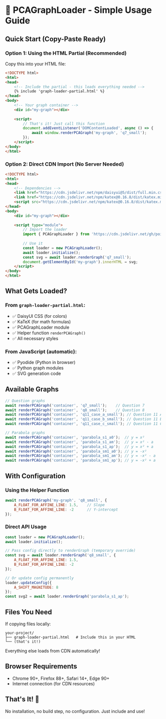 # 🚀 PCAGraphLoader - Simple Usage Guide

## Quick Start (Copy-Paste Ready)

### Option 1: Using the HTML Partial (Recommended)

Copy this into your HTML file:

```html
<!DOCTYPE html>
<html>
<head>
    <!-- Include the partial - this loads everything needed -->
    {% include 'graph-loader-partial.html' %}
</head>
<body>
    <!-- Your graph container -->
    <div id="my-graph"></div>
    
    <script>
        // That's it! Just call this function
        document.addEventListener('DOMContentLoaded', async () => {
            await window.renderPCAGraph('my-graph', 'q7_small');
        });
    </script>
</body>
</html>
```

### Option 2: Direct CDN Import (No Server Needed)

```html
<!DOCTYPE html>
<html>
<head>
    <!-- Dependencies -->
    <link href="https://cdn.jsdelivr.net/npm/daisyui@5/dist/full.min.css" rel="stylesheet" />
    <link href="https://cdn.jsdelivr.net/npm/katex@0.16.8/dist/katex.min.css" rel="stylesheet" />
    <script src="https://cdn.jsdelivr.net/npm/katex@0.16.8/dist/katex.min.js"></script>
</head>
<body>
    <div id="my-graph"></div>
    
    <script type="module">
        // Import the loader
        import { PCAGraphLoader } from 'https://cdn.jsdelivr.net/gh/pointcarre-app/v4.py.js@v0.0.15-unstable/scenery/packaged/PCAGraphLoader.js';
        
        // Use it
        const loader = new PCAGraphLoader();
        await loader.initialize();
        const svg = await loader.renderGraph('q7_small');
        document.getElementById('my-graph').innerHTML = svg;
    </script>
</body>
</html>
```

## What Gets Loaded?

### From `graph-loader-partial.html`:
- ✅ DaisyUI CSS (for colors)
- ✅ KaTeX (for math formulas)
- ✅ PCAGraphLoader module
- ✅ Helper function `renderPCAGraph()`
- ✅ All necessary styles

### From JavaScript (automatic):
- ✅ Pyodide (Python in browser)
- ✅ Python graph modules
- ✅ SVG generation code

## Available Graphs

```javascript
// Question graphs
await renderPCAGraph('container', 'q7_small');    // Question 7
await renderPCAGraph('container', 'q8_small');    // Question 8
await renderPCAGraph('container', 'q11_case_a_small'); // Question 11 A
await renderPCAGraph('container', 'q11_case_b_small'); // Question 11 B
await renderPCAGraph('container', 'q11_case_c_small'); // Question 11 C

// Parabola graphs
await renderPCAGraph('container', 'parabola_s1_a0');  // y = x²
await renderPCAGraph('container', 'parabola_s1_am');  // y = x² - a
await renderPCAGraph('container', 'parabola_s1_ap');  // y = x² + a
await renderPCAGraph('container', 'parabola_sm1_a0'); // y = -x²
await renderPCAGraph('container', 'parabola_sm1_am'); // y = -x² - a
await renderPCAGraph('container', 'parabola_sm1_ap'); // y = -x² + a
```

## With Configuration

### Using the Helper Function
```javascript
await renderPCAGraph('my-graph', 'q8_small', {
    A_FLOAT_FOR_AFFINE_LINE: 1.5,    // Slope
    B_FLOAT_FOR_AFFINE_LINE: -2      // Y-intercept
});
```

### Direct API Usage
```javascript
const loader = new PCAGraphLoader();
await loader.initialize();

// Pass config directly to renderGraph (temporary override)
const svg = await loader.renderGraph('q8_small', {
    A_FLOAT_FOR_AFFINE_LINE: 1.5,
    B_FLOAT_FOR_AFFINE_LINE: -2
});

// Or update config permanently
loader.updateConfig({
    A_SHIFT_MAGNITUDE: 8
});
const svg2 = await loader.renderGraph('parabola_s1_ap');
```

## Files You Need

If copying files locally:
```
your-project/
├── graph-loader-partial.html   # Include this in your HTML
└── (that's it!)
```

Everything else loads from CDN automatically!

## Browser Requirements

- Chrome 90+, Firefox 88+, Safari 14+, Edge 90+
- Internet connection (for CDN resources)

## That's It! 🎉

No installation, no build step, no configuration. Just include and use!
